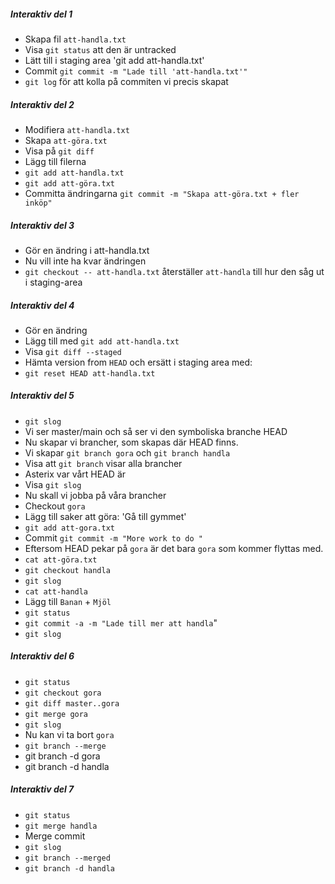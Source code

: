 
##### Interaktiv del 1

- Skapa fil `att-handla.txt`
- Visa `git status` att den är untracked
- Lätt till i staging area 'git add att-handla.txt'
- Commit `git commit -m "Lade till 'att-handla.txt'"`
- `git log` för att kolla på commiten vi precis skapat

##### Interaktiv del 2

- Modifiera `att-handla.txt`
- Skapa `att-göra.txt`
- Visa på `git diff`
- Lägg till filerna
 - `git add att-handla.txt`
 - `git add att-göra.txt`
- Committa ändringarna `git commit -m "Skapa att-göra.txt + fler inköp"`


##### Interaktiv del 3

- Gör en ändring i att-handla.txt
- Nu vill inte ha kvar ändringen
- `git checkout -- att-handla.txt` återställer `att-handla` till hur den såg ut i staging-area

##### Interaktiv del 4

- Gör en ändring
- Lägg till med `git add att-handla.txt`
- Visa `git diff --staged`
- Hämta version from `HEAD` och ersätt i staging area med:
 - `git reset HEAD att-handla.txt`

##### Interaktiv del 5

- `git slog`
- Vi ser master/main och så ser vi den symboliska branche HEAD
- Nu skapar vi brancher, som skapas där HEAD finns.
- Vi skapar `git branch gora` och `git branch handla`
- Visa att `git branch` visar alla brancher
- Asterix var vårt HEAD är
- Visa `git slog`
- Nu skall vi jobba på våra brancher 
- Checkout `gora`
- Lägg till saker att göra: 'Gå till gymmet'
- `git add att-gora.txt`
- Commit `git commit -m "More work to do "`
- Eftersom HEAD pekar på `gora` är det bara `gora` som kommer flyttas med.
- `cat att-göra.txt`
- `git checkout handla`
- `git slog`
- `cat att-handla`
- Lägg till `Banan` + `Mjöl`
- `git status`
- `git commit -a -m "Lade till mer att handla`"
- `git slog`

##### Interaktiv del 6

- `git status`
- `git checkout gora`
- `git diff master..gora`
- `git merge gora`
- `git slog`
- Nu kan vi ta bort `gora`
- `git branch --merge`
- git branch -d gora
- git branch -d handla

##### Interaktiv del 7

- `git status`
- `git merge handla`
- Merge commit
- `git slog`
- `git branch --merged`
- `git branch -d handla`

